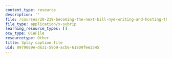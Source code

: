 ```yaml
---
content_type: resource
description: ''
file: /courses/20-219-becoming-the-next-bill-nye-writing-and-hosting-the-educational-show-january-iap-2015/0979089ed63159b9acb661809fee2545_VQi6t2NfWig.vtt
file_type: application/x-subrip
learning_resource_types: []
ocw_type: OCWFile
resourcetype: Other
title: 3play caption file
uid: 0979089e-d631-59b9-acb6-61809fee2545
---
```

